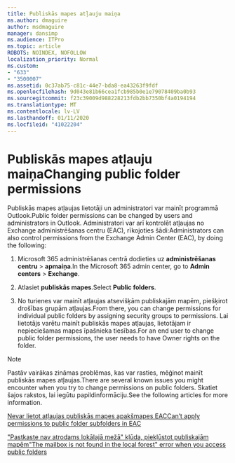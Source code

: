 ```yaml
---
title: Publiskās mapes atļauju maiņa
ms.author: dmaguire
author: msdmaguire
manager: dansimp
ms.audience: ITPro
ms.topic: article
ROBOTS: NOINDEX, NOFOLLOW
localization_priority: Normal
ms.custom:
- "633"
- "3500007"
ms.assetid: 0c37ab75-c81c-44e7-bda8-ea43263f9fdf
ms.openlocfilehash: 9d043e81b66cea1fcb985b0e1e79078409ba0b93
ms.sourcegitcommit: f23c39009d988228213fdb2bb7350bf4a0194194
ms.translationtype: MT
ms.contentlocale: lv-LV
ms.lasthandoff: 01/11/2020
ms.locfileid: "41022204"
---
```

# <a name="changing-public-folder-permissions"></a><span data-ttu-id="a7131-102">Publiskās mapes atļauju maiņa</span><span class="sxs-lookup"><span data-stu-id="a7131-102">Changing public folder permissions</span></span>

<span data-ttu-id="a7131-103">Publiskās mapes atļaujas lietotāji un administratori var mainīt programmā Outlook.</span><span class="sxs-lookup"><span data-stu-id="a7131-103">Public folder permissions can be changed by users and administrators in Outlook.</span></span> <span data-ttu-id="a7131-104">Administratori var arī kontrolēt atļaujas no Exchange administrēšanas centru (EAC), rīkojoties šādi:</span><span class="sxs-lookup"><span data-stu-id="a7131-104">Administrators can also control permissions from the Exchange Admin Center (EAC), by doing the following:</span></span>
  
1. <span data-ttu-id="a7131-105">Microsoft 365 administrēšanas centrā dodieties uz **administrēšanas centru** \> **apmaiņa**.</span><span class="sxs-lookup"><span data-stu-id="a7131-105">In the Microsoft 365 admin center, go to **Admin centers** \> **Exchange**.</span></span>

2. <span data-ttu-id="a7131-106">Atlasiet **publiskās mapes**.</span><span class="sxs-lookup"><span data-stu-id="a7131-106">Select **Public folders**.</span></span>

3. <span data-ttu-id="a7131-107">No turienes var mainīt atļaujas atsevišķām publiskajām mapēm, piešķirot drošības grupām atļaujas.</span><span class="sxs-lookup"><span data-stu-id="a7131-107">From there, you can change permissions for individual public folders by assigning security groups to permissions.</span></span> <span data-ttu-id="a7131-108">Lai lietotājs varētu mainīt publiskās mapes atļaujas, lietotājam ir nepieciešamas mapes īpašnieka tiesības.</span><span class="sxs-lookup"><span data-stu-id="a7131-108">For an end user to change public folder permissions, the user needs to have Owner rights on the folder.</span></span>

> [!NOTE]
> <span data-ttu-id="a7131-109">Pastāv vairākas zināmas problēmas, kas var rasties, mēģinot mainīt publiskās mapes atļaujas.</span><span class="sxs-lookup"><span data-stu-id="a7131-109">There are several known issues you might encounter when you try to change permissions on public folders.</span></span> <span data-ttu-id="a7131-110">Skatiet šajos rakstos, lai iegūtu papildinformāciju.</span><span class="sxs-lookup"><span data-stu-id="a7131-110">See the following articles for more information.</span></span>
>
> [<span data-ttu-id="a7131-111">Nevar lietot atļaujas publiskās mapes apakšmapes EAC</span><span class="sxs-lookup"><span data-stu-id="a7131-111">Can’t apply permissions to public folder subfolders in EAC</span></span>](https://docs.microsoft.com/exchange/troubleshoot/public-folders/can%E2%80%99t-apply-permissions-public-folder-subfolders)
>
> [<span data-ttu-id="a7131-112">"Pastkaste nav atrodams lokālajā mežā" kļūda, piekļūstot publiskajām mapēm</span><span class="sxs-lookup"><span data-stu-id="a7131-112">"The mailbox is not found in the local forest" error when you access public folders</span></span>](https://docs.microsoft.com/exchange/troubleshoot/public-folders/mailbox-not-found-local-forest-public-folder)
